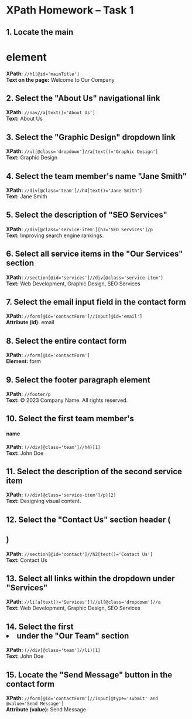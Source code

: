 # XPath Homework – Task 1

## 1. Locate the main <h1> element
**XPath:** `//h1[@id='mainTitle']`  
**Text on the page:** Welcome to Our Company

## 2. Select the "About Us" navigational link
**XPath:** `//nav//a[text()='About Us']`  
**Text:** About Us

## 3. Select the "Graphic Design" dropdown link
**XPath:** `//ul[@class='dropdown']//a[text()='Graphic Design']`  
**Text:** Graphic Design

## 4. Select the team member's name "Jane Smith"
**XPath:** `//div[@class='team']//h4[text()='Jane Smith']`  
**Text:** Jane Smith

## 5. Select the description of "SEO Services"
**XPath:** `//div[@class='service-item'][h3='SEO Services']/p`  
**Text:** Improving search engine rankings.

## 6. Select all service items in the "Our Services" section
**XPath:** `//section[@id='services']//div[@class='service-item']`  
**Text:** Web Development, Graphic Design, SEO Services

## 7. Select the email input field in the contact form
**XPath:** `//form[@id='contactForm']//input[@id='email']`  
**Attribute (id):** email

## 8. Select the entire contact form
**XPath:** `//form[@id='contactForm']`  
**Element:** form

## 9. Select the footer paragraph element
**XPath:** `//footer/p`  
**Text:** © 2023 Company Name. All rights reserved.

## 10. Select the first team member's <h4> name
**XPath:** `(//div[@class='team']//h4)[1]`  
**Text:** John Doe

## 11. Select the description of the second service item
**XPath:** `(//div[@class='service-item']/p)[2]`  
**Text:** Designing visual content.

## 12. Select the "Contact Us" section header (<h2>)
**XPath:** `//section[@id='contact']//h2[text()='Contact Us']`  
**Text:** Contact Us

## 13. Select all links within the dropdown under "Services"
**XPath:** `//li[a[text()='Services']]//ul[@class='dropdown']//a`  
**Text:** Web Development, Graphic Design, SEO Services

## 14. Select the first <li> under the "Our Team" section
**XPath:** `(//div[@class='team']//li)[1]`  
**Text:** John Doe

## 15. Locate the "Send Message" button in the contact form
**XPath:** `//form[@id='contactForm']//input[@type='submit' and @value='Send Message']`  
**Attribute (value):** Send Message
